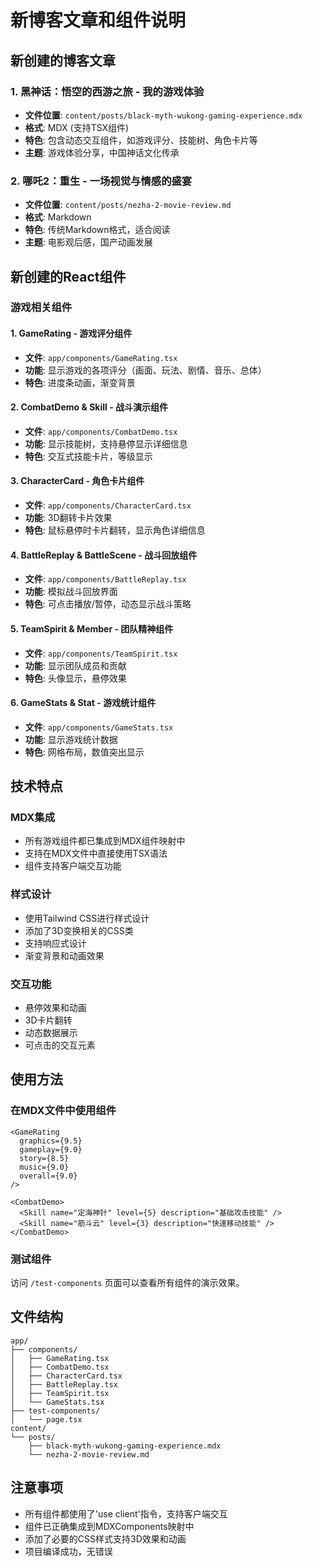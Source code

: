 # 新博客文章和组件说明

## 新创建的博客文章

### 1. 黑神话：悟空的西游之旅 - 我的游戏体验
- **文件位置**: `content/posts/black-myth-wukong-gaming-experience.mdx`
- **格式**: MDX (支持TSX组件)
- **特色**: 包含动态交互组件，如游戏评分、技能树、角色卡片等
- **主题**: 游戏体验分享，中国神话文化传承

### 2. 哪吒2：重生 - 一场视觉与情感的盛宴
- **文件位置**: `content/posts/nezha-2-movie-review.md`
- **格式**: Markdown
- **特色**: 传统Markdown格式，适合阅读
- **主题**: 电影观后感，国产动画发展

## 新创建的React组件

### 游戏相关组件

#### 1. GameRating - 游戏评分组件
- **文件**: `app/components/GameRating.tsx`
- **功能**: 显示游戏的各项评分（画面、玩法、剧情、音乐、总体）
- **特色**: 进度条动画，渐变背景

#### 2. CombatDemo & Skill - 战斗演示组件
- **文件**: `app/components/CombatDemo.tsx`
- **功能**: 显示技能树，支持悬停显示详细信息
- **特色**: 交互式技能卡片，等级显示

#### 3. CharacterCard - 角色卡片组件
- **文件**: `app/components/CharacterCard.tsx`
- **功能**: 3D翻转卡片效果
- **特色**: 鼠标悬停时卡片翻转，显示角色详细信息

#### 4. BattleReplay & BattleScene - 战斗回放组件
- **文件**: `app/components/BattleReplay.tsx`
- **功能**: 模拟战斗回放界面
- **特色**: 可点击播放/暂停，动态显示战斗策略

#### 5. TeamSpirit & Member - 团队精神组件
- **文件**: `app/components/TeamSpirit.tsx`
- **功能**: 显示团队成员和贡献
- **特色**: 头像显示，悬停效果

#### 6. GameStats & Stat - 游戏统计组件
- **文件**: `app/components/GameStats.tsx`
- **功能**: 显示游戏统计数据
- **特色**: 网格布局，数值突出显示

## 技术特点

### MDX集成
- 所有游戏组件都已集成到MDX组件映射中
- 支持在MDX文件中直接使用TSX语法
- 组件支持客户端交互功能

### 样式设计
- 使用Tailwind CSS进行样式设计
- 添加了3D变换相关的CSS类
- 支持响应式设计
- 渐变背景和动画效果

### 交互功能
- 悬停效果和动画
- 3D卡片翻转
- 动态数据展示
- 可点击的交互元素

## 使用方法

### 在MDX文件中使用组件
```mdx
<GameRating 
  graphics={9.5}
  gameplay={9.0}
  story={8.5}
  music={9.0}
  overall={9.0}
/>

<CombatDemo>
  <Skill name="定海神针" level={5} description="基础攻击技能" />
  <Skill name="筋斗云" level={3} description="快速移动技能" />
</CombatDemo>
```

### 测试组件
访问 `/test-components` 页面可以查看所有组件的演示效果。

## 文件结构
```
app/
├── components/
│   ├── GameRating.tsx
│   ├── CombatDemo.tsx
│   ├── CharacterCard.tsx
│   ├── BattleReplay.tsx
│   ├── TeamSpirit.tsx
│   └── GameStats.tsx
├── test-components/
│   └── page.tsx
content/
└── posts/
    ├── black-myth-wukong-gaming-experience.mdx
    └── nezha-2-movie-review.md
```

## 注意事项
- 所有组件都使用了'use client'指令，支持客户端交互
- 组件已正确集成到MDXComponents映射中
- 添加了必要的CSS样式支持3D效果和动画
- 项目编译成功，无错误 